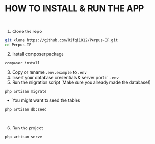<h1>HOW TO INSTALL & RUN THE APP</h1>

<br/>

1.  Clone the repo

```sh
git clone https://github.com/Rifqi1012/Perpus-IF.git
cd Perpus-IF
```

2.  Install composer package

```sh
composer install
```

3.  Copy or rename `.env.example` to `.env`
4.  Insert your database credentials & server port in `.env`
5.  Run the migration script (Make sure you already made the database!)

```sh
php artisan migrate
```

-   You might want to seed the tables

```sh
php artisan db:seed
```

<br/>

6.  Run the project

```sh
php artisan serve
```
